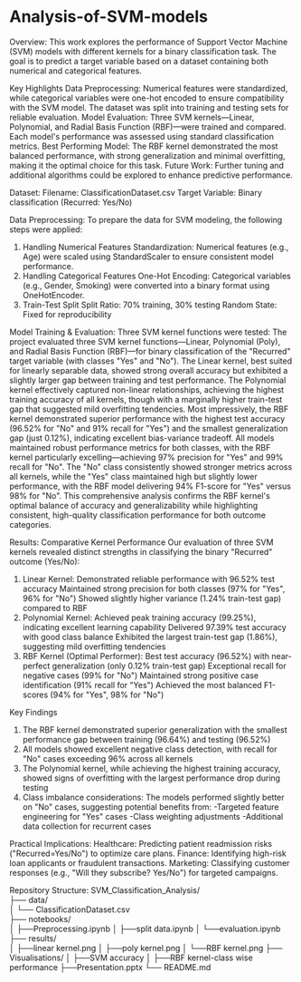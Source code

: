 # Analysis-of-SVM-models
Overview:
This work explores the performance of Support Vector Machine (SVM) models with different kernels for a binary classification task. The goal is to predict a target variable based on a dataset containing both numerical and categorical features.

Key Highlights
Data Preprocessing: Numerical features were standardized, while categorical variables were one-hot encoded to ensure compatibility with the SVM model. 
The dataset was split into training and testing sets for reliable evaluation.
Model Evaluation: Three SVM kernels—Linear, Polynomial, and Radial Basis Function (RBF)—were trained and compared. Each model's performance was assessed
using standard classification metrics.
Best Performing Model: The RBF kernel demonstrated the most balanced performance, with strong generalization and minimal overfitting, making it the optimal
choice for this task.
Future Work: Further tuning and additional algorithms could be explored to enhance predictive performance.

Dataset:
Filename: ClassificationDataset.csv
Target Variable: Binary classification (Recurred: Yes/No)

Data Preprocessing:
To prepare the data for SVM modeling, the following steps were applied:
1. Handling Numerical Features
Standardization: Numerical features (e.g., Age) were scaled using StandardScaler to ensure consistent model performance.
2. Handling Categorical Features
One-Hot Encoding: Categorical variables (e.g., Gender, Smoking) were converted into a binary format using OneHotEncoder.
3. Train-Test Split
Split Ratio: 70% training, 30% testing
Random State: Fixed for reproducibility

Model Training & Evaluation:
Three SVM kernel functions were tested:
The project evaluated three SVM kernel functions—Linear, Polynomial (Poly), and Radial Basis Function (RBF)—for binary classification of the "Recurred" target variable (with classes "Yes" and "No"). The Linear kernel, best suited for linearly separable data, showed strong overall accuracy but exhibited a slightly larger gap between training and test performance. The Polynomial kernel effectively captured non-linear relationships, achieving the highest training accuracy of all kernels, though with a marginally higher train-test gap that suggested mild overfitting tendencies. Most impressively, the RBF kernel demonstrated superior performance with the highest test accuracy (96.52% for "No" and 91% recall for "Yes") and the smallest generalization gap (just 0.12%), indicating excellent bias-variance tradeoff. All models maintained robust performance metrics for both classes, with the RBF kernel particularly excelling—achieving 97% precision for "Yes" and 99% recall for "No". The "No" class consistently showed stronger metrics across all kernels, while the "Yes" class maintained high but slightly lower performance, with the RBF model delivering 94% F1-score for "Yes" versus 98% for "No". This comprehensive analysis confirms the RBF kernel's optimal balance of accuracy and generalizability while highlighting consistent, high-quality classification performance for both outcome categories.

Results:
Comparative Kernel Performance
Our evaluation of three SVM kernels revealed distinct strengths in classifying the binary "Recurred" outcome (Yes/No):
1. Linear Kernel:
Demonstrated reliable performance with 96.52% test accuracy
Maintained strong precision for both classes (97% for "Yes", 96% for "No")
Showed slightly higher variance (1.24% train-test gap) compared to RBF
2. Polynomial Kernel:
Achieved peak training accuracy (99.25%), indicating excellent learning capability
Delivered 97.39% test accuracy with good class balance
Exhibited the largest train-test gap (1.86%), suggesting mild overfitting tendencies
3. RBF Kernel (Optimal Performer):
Best test accuracy (96.52%) with near-perfect generalization (only 0.12% train-test gap)
Exceptional recall for negative cases (99% for "No")
Maintained strong positive case identification (91% recall for "Yes")
Achieved the most balanced F1-scores (94% for "Yes", 98% for "No")

Key Findings
1. The RBF kernel demonstrated superior generalization with the smallest performance gap between training (96.64%) and testing (96.52%)
2. All models showed excellent negative class detection, with recall for "No" cases exceeding 96% across all kernels
3. The Polynomial kernel, while achieving the highest training accuracy, showed signs of overfitting with the largest performance drop during testing
4. Class imbalance considerations: The models performed slightly better on "No" cases, suggesting potential benefits from:
-Targeted feature engineering for "Yes" cases
-Class weighting adjustments
-Additional data collection for recurrent cases

Practical Implications:
Healthcare: Predicting patient readmission risks ("Recurred=Yes/No") to optimize care plans.
Finance: Identifying high-risk loan applicants or fraudulent transactions.
Marketing: Classifying customer responses (e.g., "Will they subscribe? Yes/No") for targeted campaigns.

Repository Structure:
SVM_Classification_Analysis/  
├── data/  
│   └── ClassificationDataset.csv  
├── notebooks/  
│   ├──Preprocessing.ipynb
│   ├──split data.ipynb
│   └──evaluation.ipynb
├── results/  
│   ├──linear kernel.png
│   ├──poly kernel.png
│   └──RBF kernel.png
├── Visualisations/
│   ├──SVM accuracy
│   ├──RBF kernel-class wise performance
├──Presentation.pptx
└── README.md  





